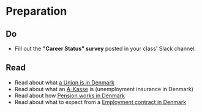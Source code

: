 # Preparation

## Do

- Fill out the **"Career Status" survey** posted in your class' Slack channel.

## Read

- Read about what [a Union is in Denmark](https://www.workindenmark.dk/working-in-denmark/terms-of-employment/trade-unions)
- Read about what an [A-Kasse](https://www.workindenmark.dk/working-in-denmark/terms-of-employment/unemployment-insurance) is (unemployment insurance in Denmark)
- Read about how [Pension works in Denmark](https://www.workindenmark.dk/working-in-denmark/terms-of-employment/pension)
- Read about what to expect from a [Employment contract in Denmark](https://www.workindenmark.dk/working-in-denmark/terms-of-employment/employment-contract)

